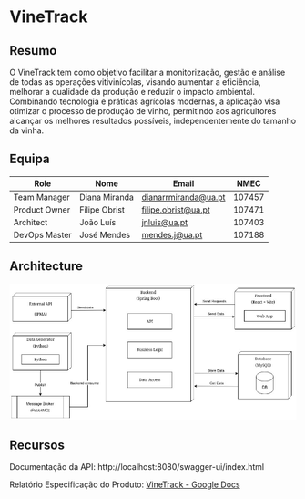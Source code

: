# VineTrack

## Resumo

O VineTrack tem como objetivo facilitar a monitorização, gestão e análise de todas as operações vitivinícolas, visando aumentar a eficiência, melhorar a qualidade da produção e reduzir o impacto ambiental. Combinando tecnologia e práticas agrícolas modernas, a aplicação visa otimizar o processo de produção de vinho, permitindo aos agricultores alcançar os melhores resultados possíveis, independentemente do tamanho da vinha.

## Equipa

| Role          | Nome          | **Email**            | NMEC   
| ------------- | ------------- | -------------------- | ----- 
| Team Manager  | Diana Miranda | dianarrmiranda@ua.pt | 107457 
| Product Owner | Filipe Obrist | filipe.obrist@ua.pt  | 107471 
| Architect     | João Luís     | jnluis@ua.pt         | 107403
| DevOps Master | José Mendes   | mendes.j@ua.pt       | 107188

## Architecture

![Architecture_Diagram](./reports/arquitetura.jpeg)

## Recursos 

Documentação da API: http://localhost:8080/swagger-ui/index.html

Relatório Especificação do Produto: [VineTrack - Google Docs](https://docs.google.com/document/d/1kwHJgfpsKO1W26nkLB9vtAvWkzWxJ7dQ2A9xzIZGTC4/edit)
